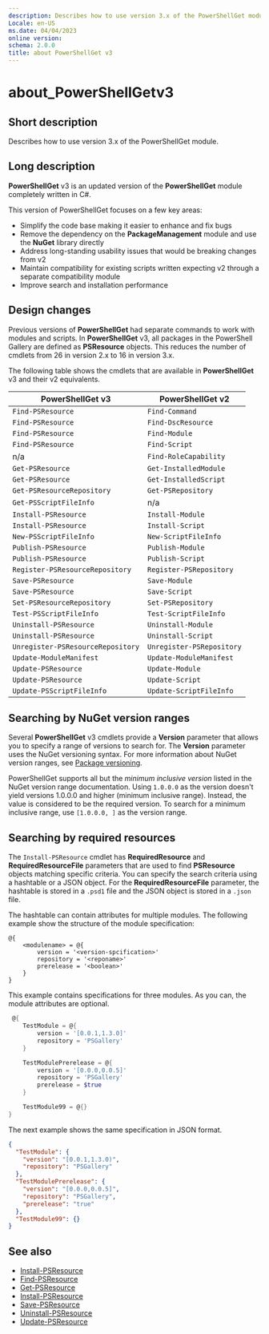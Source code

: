 ```yaml
---
description: Describes how to use version 3.x of the PowerShellGet module.
Locale: en-US
ms.date: 04/04/2023
online version:
schema: 2.0.0
title: about PowerShellGet v3
---
```

# about_PowerShellGetv3

## Short description
Describes how to use version 3.x of the PowerShellGet module.

## Long description

**PowerShellGet** v3 is an updated version of the **PowerShellGet** module
completely written in C#.

This version of PowerShellGet focuses on a few key areas:

- Simplify the code base making it easier to enhance and fix bugs
- Remove the dependency on the **PackageManagement** module and use the
  **NuGet** library directly
- Address long-standing usability issues that would be breaking changes from v2
- Maintain compatibility for existing scripts written expecting v2 through a
  separate compatibility module
- Improve search and installation performance

## Design changes

Previous versions of **PowerShellGet** had separate commands to work with
modules and scripts. In **PowerShellGet** v3, all packages in the PowerShell
Gallery are defined as **PSResource** objects. This reduces the number of
cmdlets from 26 in version 2.x to 16 in version 3.x.

The following table shows the cmdlets that are available in **PowerShellGet**
v3 and their v2 equivalents.

|         PowerShellGet v3          |     PowerShellGet v2      |
| --------------------------------- | ------------------------- |
| `Find-PSResource`                 | `Find-Command`            |
| `Find-PSResource`                 | `Find-DscResource`        |
| `Find-PSResource`                 | `Find-Module`             |
| `Find-PSResource`                 | `Find-Script`             |
| n/a                               | `Find-RoleCapability`     |
| `Get-PSResource`                  | `Get-InstalledModule`     |
| `Get-PSResource`                  | `Get-InstalledScript`     |
| `Get-PSResourceRepository`        | `Get-PSRepository`        |
| `Get-PSScriptFileInfo`            | n/a                       |
| `Install-PSResource`              | `Install-Module`          |
| `Install-PSResource`              | `Install-Script`          |
| `New-PSScriptFileInfo`            | `New-ScriptFileInfo`      |
| `Publish-PSResource`              | `Publish-Module`          |
| `Publish-PSResource`              | `Publish-Script`          |
| `Register-PSResourceRepository`   | `Register-PSRepository`   |
| `Save-PSResource`                 | `Save-Module`             |
| `Save-PSResource`                 | `Save-Script`             |
| `Set-PSResourceRepository`        | `Set-PSRepository`        |
| `Test-PSScriptFileInfo`           | `Test-ScriptFileInfo`     |
| `Uninstall-PSResource`            | `Uninstall-Module`        |
| `Uninstall-PSResource`            | `Uninstall-Script`        |
| `Unregister-PSResourceRepository` | `Unregister-PSRepository` |
| `Update-ModuleManifest`           | `Update-ModuleManifest`   |
| `Update-PSResource`               | `Update-Module`           |
| `Update-PSResource`               | `Update-Script`           |
| `Update-PSScriptFileInfo`         | `Update-ScriptFileInfo`   |

## Searching by NuGet version ranges

Several **PowerShellGet** v3 cmdlets provide a **Version** parameter that
allows you to specify a range of versions to search for. The **Version**
parameter uses the NuGet versioning syntax. For more information about NuGet
version ranges, see [Package versioning][01].

PowerShellGet supports all but the _minimum inclusive version_ listed in the
NuGet version range documentation. Using `1.0.0.0` as the version doesn't yield
versions 1.0.0.0 and higher (minimum inclusive range). Instead, the value is
considered to be the required version. To search for a minimum inclusive range,
use `[1.0.0.0, ]` as the version range.

## Searching by required resources

The `Install-PSResource` cmdlet has **RequiredResource** and
**RequiredResourceFile** parameters that are used to find **PSResource**
objects matching specific criteria. You can specify the search criteria using a
hashtable or a JSON object. For the **RequiredResourceFile** parameter, the
hashtable is stored in a `.psd1` file and the JSON object is stored in a
`.json` file.

The hashtable can contain attributes for multiple modules. The following
example show the structure of the module specification:

```Syntax
@{
    <modulename> = @{
        version = '<version-spcification>'
        repository = '<reponame>'
        prerelease = '<boolean>'
    }
}
```

This example contains specifications for three modules. As you can, the module
attributes are optional.

```powershell
 @{
    TestModule = @{
        version = '[0.0.1,1.3.0]'
        repository = 'PSGallery'
    }

    TestModulePrerelease = @{
        version = '[0.0.0,0.0.5]'
        repository = 'PSGallery'
        prerelease = $true
    }

    TestModule99 = @{}
}
```

The next example shows the same specification in JSON format.

```json
{
  "TestModule": {
    "version": "[0.0.1,1.3.0)",
    "repository": "PSGallery"
  },
  "TestModulePrerelease": {
    "version": "[0.0.0,0.0.5]",
    "repository": "PSGallery",
    "prerelease": "true"
  },
  "TestModule99": {}
}
```

## See also

- [Install-PSResource][04]
- [Find-PSResource][02]
- [Get-PSResource][03]
- [Install-PSResource][04]
- [Save-PSResource][05]
- [Uninstall-PSResource][06]
- [Update-PSResource][07]

<!-- link references -->
[01]: /nuget/concepts/package-versioning#version-ranges
[02]: xref:PowerShellGet.Find-PSResource
[03]: xref:PowerShellGet.Get-PSResource
[04]: xref:PowerShellGet.Install-PSResource
[05]: xref:PowerShellGet.Save-PSResource
[06]: xref:PowerShellGet.Uninstall-PSResource
[07]: xref:PowerShellGet.Update-PSResource
